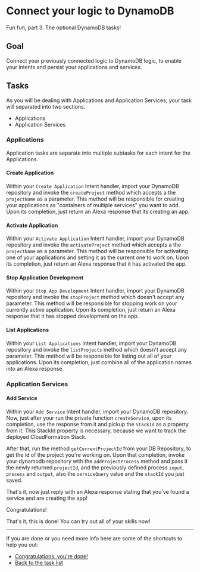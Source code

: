 # Connect your logic to DynamoDB

Fun fun, part 3. The optional DynamoDB tasks!

## Goal

Connect your previously connected logic to DynamoDB logic, to enable your intents and persist your applications and services.

## Tasks

As you will be dealing with Applications and Application Services, your task will separated into two sections.

- Applications
- Application Services

### Applications

Application tasks are separate into multiple subtasks for each intent for the Applications.

#### Create Application

Within your `Create Application` Intent handler, import your DynamoDB repository and invoke the `createProject` method which  accepts a the `projectName` as a parameter. This method will be responsible for creating your applications as "containers of multiple services" you want to add. Upon its completion, just return an Alexa response that its creating an app.

#### Activate Application

Within your `Activate Application` Intent handler, import your DynamoDB repository and invoke the `activateProject` method which  accepts a the `projectName` as a parameter. This method will be responsible for activating one of your applications and setting it as the current one to work on. Upon its completion, just return an Alexa response that it has activated the app.

#### Stop Application Development

Within your `Stop App Development` Intent handler, import your DynamoDB repository and invoke the `stopProject` method which  doesn't accept any parameter. This method will be responsible for stopping work on your currently active application. Upon its completion, just return an Alexa response that it has stopped development on the app.

#### List Applications

Within your `List Applications` Intent handler, import your DynamoDB repository and invoke the `listProjects` method which  doesn't accept any parameter. This method will be responsible for listing out all of your applications. Upon its completion, just combine all of the application names into an Alexa response.

### Application Services

#### Add Service

Within your `Add Service` Intent handler, import your DynamoDB repository. Now, just after your run the private function `createService`, upon its completion, use the response from it and pickup the `StackId` as a property from it. This StackId property is necessary, because we want to track the deployed CloudFormation Stack.

After that, run the method `getCurrentProjectId` from your DB Repository, to get the id of the project you're working on. Upon that completion, invoke your dynamodb repository with the `addProjectProcess` method and pass it the newly returned `projectId`, and the previously defined process `input`, `process` and `output`, also the `serviceQuery` value and the `stackId` you just saved.

That's it, now just reply with an Alexa response stating that you've found a service and are creating the app!

Congratulations!

That's it, this is done! You can try out all of your skills now!

----

If you are done or you need more info here are some of the shortcuts to help you out:

- [Congratulations, you're done!](../../../../)
- [Back to the task list](../)
